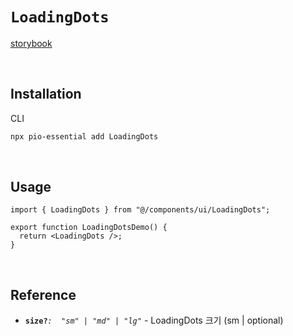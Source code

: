 # `LoadingDots`

[storybook](https://6758546295e48c1f5cb91421-zthmjnwxmn.chromatic.com/?path=/docs/react-components-loadingdots--docs)

<br />

## Installation

CLI

```bash
npx pio-essential add LoadingDots
```

<br />

## Usage

```tsx
import { LoadingDots } from "@/components/ui/LoadingDots";

export function LoadingDotsDemo() {
  return <LoadingDots />;
}
```

<br />

## Reference

- **`size?`**_`:  "sm" | "md" | "lg"`_ - LoadingDots 크기 (sm | optional)
